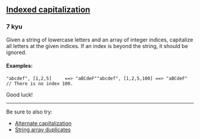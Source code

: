 <h2><a href=https://www.codewars.com/kata/59cfc09a86a6fdf6df0000f1/train/javascript target="_blank">Indexed capitalization</a></h2><h3>7 kyu</h3><p>Given a string of lowercase letters and an array of integer indices, capitalize all letters at the given indices. If an index is beyond the string, it should be ignored.</p><h4 id="examples">Examples:</h4><pre><code class="language-javascript"><span class="cm-string">"abcdef"</span>, [<span class="cm-number">1</span>,<span class="cm-number">2</span>,<span class="cm-number">5</span>]     <span class="cm-operator">==</span><span class="cm-operator">&gt;</span> <span class="cm-string">"aBCdeF"</span><span class="cm-string">"abcdef"</span>, [<span class="cm-number">1</span>,<span class="cm-number">2</span>,<span class="cm-number">5</span>,<span class="cm-number">100</span>] <span class="cm-operator">==</span><span class="cm-operator">&gt;</span> <span class="cm-string">"aBCdeF"</span> <span class="cm-comment">// There is no index 100.</span></code></pre><p>Good luck!</p><hr><p>Be sure to also try: </p><ul><li><a href="https://www.codewars.com/kata/59cfc000aeb2844d16000075" data-turbolinks="false" target="_blank">Alternate capitalization</a></li><li><a href="https://www.codewars.com/kata/59f08f89a5e129c543000069" data-turbolinks="false" target="_blank">String array duplicates</a></li></ul>